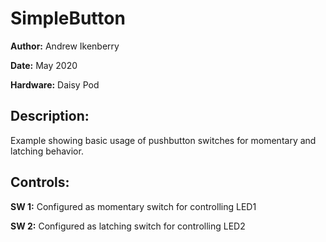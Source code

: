 # SimpleButton
**Author:** Andrew Ikenberry

**Date:** May 2020

**Hardware:** Daisy Pod

## Description:
Example showing basic usage of pushbutton switches for momentary and latching behavior.

## Controls:

**SW 1:** Configured as momentary switch for controlling LED1

**SW 2:** Configured as latching switch for controlling LED2